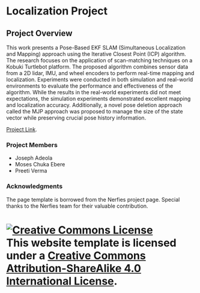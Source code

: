 # Localization Project

## Project Overview

This work presents a Pose-Based EKF SLAM (Simultaneous Localization and Mapping) approach using the Iterative
Closest Point (ICP) algorithm. The research focuses on the application of scan-matching techniques on a Kobuki Turtlebot platform.
The proposed algorithm combines sensor data from a 2D lidar, IMU, and wheel encoders to perform real-time mapping and localization.
Experiments were conducted in both simulation and real-world environments to evaluate the performance and effectiveness of the
algorithm. While the results in the real-world experiments did not meet expectations, the simulation experiments demonstrated excellent
mapping and localization accuracy. Additionally, a novel pose deletion approach called the MJP approach was proposed to manage the
size of the state vector while preserving crucial pose history information.

[Project Link](https://preeti-verma8600.github.io/localization.github.io).

### Project Members

- Joseph Adeola
- Moses Chuka Ebere
- Preeti Verma

### Acknowledgments

The page template is borrowed from the Nerfies project page. Special thanks to the Nerfies team for their valuable contribution.

<a rel="license" href="http://creativecommons.org/licenses/by-sa/4.0/"><img alt="Creative Commons License" style="border-width:0" src="https://i.creativecommons.org/l/by-sa/4.0/88x31.png" /></a><br />This website template is licensed under a <a rel="license" href="http://creativecommons.org/licenses/by-sa/4.0/">Creative Commons Attribution-ShareAlike 4.0 International License</a>.
=======

